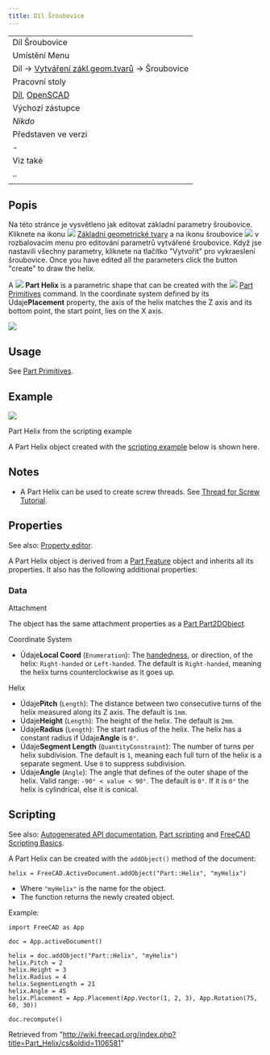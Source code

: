 ```yaml
---
title: Díl Šroubovice
---
```

|  |
| --- |
| Díl Šroubovice |
| Umístění Menu |
| Díl → [Vytváření zákl.geom.tvarů](/Part_CreatePrimitives/cs "Part CreatePrimitives/cs") → Šroubovice |
| Pracovní stoly |
| [Díl](/Part_Workbench/cs "Part Workbench/cs"), [OpenSCAD](/OpenSCAD_Workbench/cs "OpenSCAD Workbench/cs") |
| Výchozí zástupce |
| *Nikdo* |
| Představen ve verzi |
| - |
| Viz také |
| .. |
|  |

## Popis

Na této stránce je vysvětleno jak editovat základní parametry šroubovice. Kliknete na ikonu ![](/images/Part_CreatePrimitives.png) [Základní geometrické tvary](/Part_CreatePrimitives "Part CreatePrimitives") a na ikonu šroubovice ![](/images/Part_Helix.png) v rozbalovacím menu pro editování parametrů vytvářené šroubovice. Když jse nastavili všechny parametry, kliknete na tlačítko "Vytvořit" pro vykraeslení šroubovice. Once you have edited all the parameters click the button "create" to draw the helix.

A ![](/images/Part_Helix.svg) **Part Helix** is a parametric shape that can be created with the ![](/images/Part_Primitives.svg) [Part Primitives](/Part_Primitives "Part Primitives") command. In the coordinate system defined by its Údaje**Placement** property, the axis of the helix matches the Z axis and its bottom point, the start point, lies on the X axis.

![](/images/Part_Helix_Example.png)

## Usage

See [Part Primitives](/Part_Primitives#Usage "Part Primitives").

## Example

![](/images/Part_Helix_Scripting_Example.png)

Part Helix from the scripting example

A Part Helix object created with the [scripting example](#Scripting) below is shown here.

## Notes

* A Part Helix can be used to create screw threads. See [Thread for Screw Tutorial](/Thread_for_Screw_Tutorial "Thread for Screw Tutorial").

## Properties

See also: [Property editor](/Property_editor "Property editor").

A Part Helix object is derived from a [Part Feature](/Part_Feature "Part Feature") object and inherits all its properties. It also has the following additional properties:

### Data

Attachment

The object has the same attachment properties as a [Part Part2DObject](/Part_Part2DObject#Data "Part Part2DObject").

Coordinate System

* Údaje**Local Coord** (`Enumeration`): The [handedness](https://en.wikipedia.org/wiki/Screw_thread), or direction, of the helix: `Right-handed` or `Left-handed`. The default is `Right-handed`, meaning the helix turns counterclockwise as it goes up.

Helix

* Údaje**Pitch** (`Length`): The distance between two consecutive turns of the helix measured along its Z axis. The default is `1mm`.
* Údaje**Height** (`Length`): The height of the helix. The default is `2mm`.
* Údaje**Radius** (`Length`): The start radius of the helix. The helix has a constant radius if Údaje**Angle** is `0°`.
* Údaje**Segment Length** (`QuantityConstraint`): The number of turns per helix subdivision. The default is `1`, meaning each full turn of the helix is a separate segment. Use `0` to suppress subdivision.
* Údaje**Angle** (`Angle`): The angle that defines of the outer shape of the helix. Valid range: `-90° < value < 90°`. The default is `0°`. If it is `0°` the helix is cylindrical, else it is conical.

## Scripting

See also: [Autogenerated API documentation](https://freecad.github.io/SourceDoc/), [Part scripting](/Part_scripting "Part scripting") and [FreeCAD Scripting Basics](/FreeCAD_Scripting_Basics "FreeCAD Scripting Basics").

A Part Helix can be created with the `addObject()` method of the document:

```
helix = FreeCAD.ActiveDocument.addObject("Part::Helix", "myHelix")

```

* Where `"myHelix"` is the name for the object.
* The function returns the newly created object.

Example:

```
import FreeCAD as App

doc = App.activeDocument()

helix = doc.addObject("Part::Helix", "myHelix")
helix.Pitch = 2
helix.Height = 3
helix.Radius = 4
helix.SegmentLength = 21
helix.Angle = 45
helix.Placement = App.Placement(App.Vector(1, 2, 3), App.Rotation(75, 60, 30))

doc.recompute()

```

Retrieved from "<http://wiki.freecad.org/index.php?title=Part_Helix/cs&oldid=1106581>"